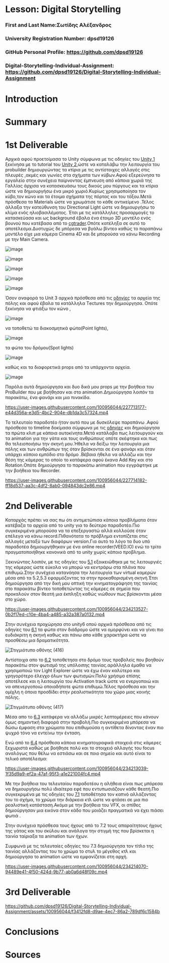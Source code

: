 # Lesson: Digital Storytelling

### First and Last Name:Σωτίδης Αλέξανδρος
### University Registration Number: dpsd19126
### GitHub Personal Profile: https://github.com/dpsd19126
### Digital-Storytelling-Individual-Assignment: https://github.com/dpsd19126/Digital-Storytelling-Individual-Assignment

# Introduction



# Summary


# 1st Deliverable
Αρχικά αφού προετοίμασα το Unity σύμφωνα με τις οδηγίες του [Unity 1](https://learn.unity.com/project/unit-1-getting-started?uv=2019.4&courseId=5ee00851edbc2a0022274f75) ξεκίνησα με το  tutorial του [Unity 2](https://learn.unity.com/project/unit-2-realtime-previsualization?uv=2019.4&courseId=5ee00851edbc2a0022274f75),ώστε να καταλάβω την λειτουργία του probuilder δημιουργώντας τα κτίρια  με τις αντίστοιχες αλλαγές στις πλευρές ,ακμές  και γωνίες στα σχήματα των κύβων.Αφού εξερεύνησα το εργαλείο στην συνέχεια παίρνοντας έμπνευση από κάποια χωριά της Γαλλίας άρχισα να κατασκευάσω τους δικούς μου πύργους και τα κτίρια ώστε να δημιουργήσω ένα μικρό χωριό.Κυρίως χρησιμοποίησα τον κύβο,τον κώνο και τα έτοιμα σχήματα της πόρτας και του τόξου.Μετά πρόσθεσα τα Μaterials ώστε να χρωμάτισε το κάθε αντικείμενο .Τέλος άλλαξα την κατεύθυνση του Directional Light ώστε να δημιουργήσω το κλίμα ενός ηλιοβασιλέματος. Έτσι με τις κατάλληλες προσαρμογές το κατασκεύασα και ως background έβαλα ένα έτοιμο 3D μοντέλο ενός βουνού που κατέβασα από το [cgtrader](https://www.cgtrader.com).Οπότε κατέληξα σε αυτό το αποτέλεσμα.Δυστυχώς δε μπόρεσα να βγάλω βίντεο καθώς το παραπάνω μοντέλο είχε μια κάμερα Cinema 4D και δε μπορούσα να κάνω Recording με την Μain Camera.



![image](https://user-images.githubusercontent.com/100956044/227633642-ac7724da-e61e-45ec-938e-13815a854a2d.png)








![image](https://user-images.githubusercontent.com/100956044/227633882-c0db8d01-19d1-4164-8c24-20c181101c94.png)






![image](https://user-images.githubusercontent.com/100956044/227646083-51b3981c-3c33-4f25-8c11-426ccf75b7b7.png)










![image](https://user-images.githubusercontent.com/100956044/227651345-747d7f50-d7f1-469a-9442-63f256bbc2ac.png)








![image](https://user-images.githubusercontent.com/100956044/227651572-7448dd43-69d3-4e28-937e-af87f9ea15ac.png)




Όσον αναφορά τo Unit 3 αρχικά πρόσθεσα από τις [οδηγίες](https://learn.unity.com/project/unit-3-environment-modeling-set-dressing-in-unity?uv=2019.4&courseId=5ee00851edbc2a0022274f75) τα αρχεία της πόλης και αφού έβαλα τα κατάλληλα Τectures την δημιούργησα. Οπότε ξεκίνησα να φτιάξω τον κώνο ,


![image](https://user-images.githubusercontent.com/100956044/227712932-943eecf8-9e9d-490e-9502-0a0b4e8751c5.png)




να τοποθετώ τα διακοσμητικά φώτα(Point lights),


![image](https://user-images.githubusercontent.com/100956044/227713016-d9068136-2a62-41cb-8975-9d3d9e0f4b63.png)



τα φώτα του δρόμου(Spot lights) 



![image](https://user-images.githubusercontent.com/100956044/227713062-03940722-5667-4523-ad90-c1d8a733a279.png)




καθώς και τα διαφορετικά props από τα υπάρχοντα αρχεία.





![image](https://user-images.githubusercontent.com/100956044/227713142-06847cdd-0a52-4cae-be03-23f010da5cd0.png)








Παρόλα αυτά δημιούργησα και δυο δικά μου props με την βοήθεια του ProBuilder  που με βοήθησαν και στο animation.Δημιούργησα λοιπόν τα παρακάτω, ένα φανάρι και μια πινακίδα.



https://user-images.githubusercontent.com/100956044/227713177-e44d356a-e3d5-4bc2-904e-db1da3c57324.mp4










Το τελευταίο παραδοτέο ήταν αυτό που με δυσκόλεψε παραπάνω .Αφού πρόσθεσα το timeline δοκίμασα σύμφωνα με τις [οδηγίες](https://learn.unity.com/project/unit-4-creating-an-animatic-a-preliminary-version-of-an-animation?uv=2019.4&courseId=5ee00851edbc2a0022274f75) και δημιούργησα τα πρώτα κλιπ με κάποια αυτοκίνητα.Μετά κατάλαβα πως λειτουργούν και τα animation για την γάτα και τους ανθρώπους οπότε σκέφτηκα και πως θα τελειοποιήσω την σκηνή μου.Ήθελα να δείξω την λειτουργία μια πόλης και των ανθρώπων της όταν βρίσκονται σε ένα φανάρι και όταν υπάρχει κάποιο εμπόδιο στο δρόμο .Βέβαια ήθελα να αλλάζω και την θέση της κάμερας το οποίο το κατάφερα αφού έκανα Add Key και στο Rotation.Οπότε δημιούργησα το παρακάτω animation που εγγράφτηκε με την βοήθεια του Recorder.






https://user-images.githubusercontent.com/100956044/227714182-ff18d537-aa3c-4df2-8ab0-094843dc2e86.mp4






# 2nd Deliverable

Καταρχάς πρέπει να σας πω ότι αντιμετώπισα κάποια προβλήματα όταν κατέβαζα τα αρχεία από το unity για το δεύτερο παραδοτέο.Πιο συγκεκριμένα μπορούσα να τα επεξεργαστώ αλλά κολλούσε όταν επέλεγα να κάνω record.Πιθανότατα το πρόβλημα εντοπίζεται στις αλλαγές μεταξύ των διαφόρων version.Για αυτό το λόγο τα δυο υπό παραδοτέα δημιουργήθηκαν με ένα online recorder(VEED.IO) ενώ το τρίτο πραγματοποιήθηκε κανονικά από το unity χωρίς κάποιο προβλημα.


Ξεκινώντας λοιπόν, με τις οδηγίες του [5.1](https://learn.unity.com/tutorial/lesson-5-1-framing-shots-with-the-main-camera?uv=2019.4&courseId=5ee00851edbc2a0022274f75&projectId=5edae20fedbc2a0021a0cf31) εξοικειώθηκα με τις λειτουργιές της κάμερας ώστε εύκολα να μπορώ να κεντράρω στα πλάνα που επιθυμώ.Στην συνέχεια κατανόησα την λειτουργία των virtual καμερών μέσα από  τα  5.2,5.3 εφαρμόζοντας τα στην προκαθορισμένη σκηνή.Έτσι δημιούργησα από την δική μου οπτική την κινηματογράφηση της ταινίας στο παρακάτω βίντεο τοποθετώντας τις κάμερες σε σημεία που προκαλούν στον θεατή μια έκπληξη καθώς νιώθουν πως βρίσκονται μέσα στο χώρο.






https://user-images.githubusercontent.com/100956044/234213527-0b2f17ed-c10e-4ba4-a485-a32a387a0132.mp4




Στην συνέχεια προχώρησα στο unity6 οπού αρχικά πρόσθεσα από τις οδηγίες του [6.1](https://learn.unity.com/tutorial/lesson-6-1-adding-lighting-to-the-set?uv=2019.4&courseId=5ee00851edbc2a0022274f75&projectId=5edf24a2edbc2a001f617ef1#) τα φώτα στον διάδρομο ώστε να ομορφύνει και να γίνει πιο ευδιάκριτη  η σκηνή καθως και πάνω απο κάθε χαρακτήρα ώστε να προσθέσω μια δραματικότητα.

![Στιγμιότυπο οθόνης (416)](https://user-images.githubusercontent.com/100956044/235952748-d0060c0f-7a1d-4b9d-a27c-85bbcadf818c.png)




 Αντίστοιχα απο το [6.2](https://learn.unity.com/tutorial/lesson-6-2-additional-lighting-techniques?uv=2019.4&courseId=5ee00851edbc2a0022274f75&projectId=5edf24a2edbc2a001f617ef1) τοποθετησα στο  δρόμο τους προβολείς που βοηθούν  παρακάτω στον φωτισμό  της υπόλοιπης ταινίας.αράλληλα έμαθα να χρησιμοποιώ τον Light Explorer  ώστε να έχω έναν καλύτερο και γρηγορότερο έλεγχο όλων των φωτισμών.Πολύ χρήσιμο επίσης αποτέλεσε και η λειτουργία του Activation track ώστε να ενεργοποιώ και να απενεργοποιώ οποιαδήποτε φώτα επιθυμώ.Τέλος πρόσθεσα και την ομίχλη η όποια προσδίδει στην ρεαλιστικότητα του χώρο  μιας κοινής  πόλης.




![Στιγμιότυπο οθόνης (417)](https://user-images.githubusercontent.com/100956044/235952773-f4fdc86d-026d-488c-9acf-5577b816b558.png)



Μέσα απο το [6.3](https://learn.unity.com/tutorial/lesson-6-3-apply-post-processing-effects-to-the-scene?uv=2019.4&courseId=5ee00851edbc2a0022274f75&projectId=5edf24a2edbc2a001f617ef1#) κατάφερα να αλλάξω μικρές λεπτομέρειες που κάνουν όμως σημαντική διαφορά στην προβολή.Πιο συγκεκριμένα μπόρεσα να δώσω έμφαση στα χρώματα που επιθυμούσα η αντίθετα δίνοντας έναν πιο ψυχρό τόνο να εντείνω την ένταση. 









Ενώ από το [6.4](https://learn.unity.com/tutorial/lesson-6-4-adding-post-processing-effects-per-camera-shot?uv=2019.4&courseId=5ee00851edbc2a0022274f75&projectId=5edf24a2edbc2a001f617ef1) πρόσθεσα κάποια κινηματογραφικά στοιχειά στις κάμερες ξεχωριστά καθώς με βοήθησε πολύ και το στοιχειό αλλαγής του focus αναλόγως που θέλω να εστιάσω και σε ποιο σημείο και αυτό είναι το τελικό αποτέλεσμα:


https://user-images.githubusercontent.com/100956044/234213039-1f35d9a9-ef2a-47af-95f3-a1e221004fc4.mp4





Με την βοήθεια του τελευταίου παραδοτέου η αλήθεια είναι πως μπόρεσα να δημιουργήσω πολύ ιδιαίτερα εφέ που εντυπωσιάζουν κάθε θεατή.Πιο συγκεκριμένα με τις οδηγίες του [7.1](https://learn.unity.com/tutorial/lesson-7-1-creating-visual-effects?uv=2019.4&courseId=5ee00851edbc2a0022274f75&projectId=5ee3cd25edbc2a0cafec2d33#5ee3de4dedbc2a01f2134ac2) τοποθέτησα τον καπνό  αλλάζοντας του το σχήμα, το χρώμα την διάρκεια κτλ ώστε να φτάσει σε μια πιο ρεαλιστική κατάσταση.Ακόμα με την βοήθεια του VFX, οι σπίθες δημιούργησαν μια εικόνα στον κάδο που μοιάζει πραγματικά να έχει πιάσει φωτιά .








Στην συνέχεια πρόσθεσα τους ήχους από το 7.2 τους απαραίτητους ήχους της γάτας και του σκύλου και ανάλογα την στιγμή της  που βρίσκεται η ταινία ταίριαξα τα  animation  των ήχων.






Συμφωνά με τις τελευταίες οδηγίες του 7.3 δημιούργησα τον τίτλο της ταινίας  αλλάζοντας του το χρώμα το στυλ το μέγεθος κτλ και δημιούργησα το animation ώστε να εμφανίζεται στη αρχή.







https://user-images.githubusercontent.com/100956044/234214070-94489e41-4f50-424d-9b77-ab0a6d48f09c.mp4





# 3rd Deliverable 



https://github.com/dpsd19126/Digital-Storytelling-Individual-Assignment/assets/100956044/f3412fd8-d9ae-4ec7-86a2-789df6c1584b


# Conclusions


# Sources
